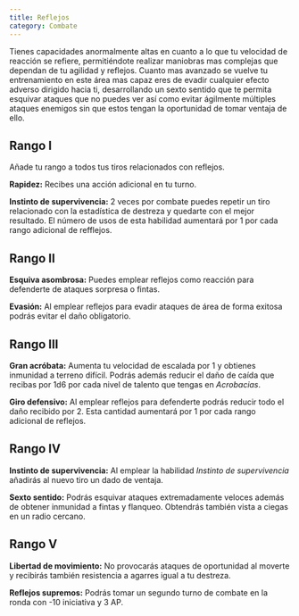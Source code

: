 ```yaml
---
title: Reflejos
category: Combate
---
```


Tienes capacidades anormalmente altas en cuanto a lo que tu velocidad de reacción se refiere, permitiéndote realizar maniobras mas complejas que dependan de tu agilidad y reflejos. Cuanto mas avanzado se vuelve tu entrenamiento en este área mas capaz eres de evadir cualquier efecto adverso dirigido hacia ti, desarrollando un sexto sentido que te permita esquivar ataques que no puedes ver así como evitar ágilmente múltiples ataques enemigos sin que estos tengan la oportunidad de tomar ventaja de ello. 

## Rango I

Añade tu rango a todos tus tiros relacionados con reflejos.

**Rapidez:** Recibes una acción adicional en tu turno.

**Instinto de supervivencia:** 2 veces por combate puedes repetir un tiro relacionado con la estadística de destreza y quedarte con el mejor resultado. El número de usos de esta habilidad aumentará por 1 por cada rango adicional de refflejos.

## Rango II

**Esquiva asombrosa:** Puedes emplear reflejos como reacción para defenderte de ataques sorpresa o fintas.

**Evasión:** Al emplear reflejos para evadir ataques de área de forma exitosa podrás evitar el daño obligatorio.

## Rango III

**Gran acróbata:** Aumenta tu velocidad de escalada por 1 y obtienes inmunidad a terreno difícil. Podrás además reducir el daño de caída que recibas por 1d6 por cada nivel de talento que tengas en *Acrobacias*.

**Giro defensivo:** Al emplear reflejos para defenderte podrás reducir todo el daño recibido por 2. Esta cantidad aumentará por 1 por cada rango adicional de reflejos.

## Rango IV

**Instinto de supervivencia:** Al emplear la habilidad *Instinto de supervivencia* añadirás al nuevo tiro un dado de ventaja.

**Sexto sentido:** Podrás esquivar ataques extremadamente veloces además de obtener inmunidad a fintas y flanqueo. Obtendrás también vista a ciegas en un radio cercano.

## Rango V

**Libertad de movimiento:** No provocarás ataques de oportunidad al moverte y recibirás también resistencia a agarres igual a tu destreza.

**Reflejos supremos:** Podrás tomar un segundo turno de combate en la ronda con -10 iniciativa y 3 AP.

 

